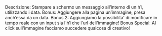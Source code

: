 Descrizione:
Stampare a schermo un messaggio all’interno di un h1, utilizzando i data.
Bonus:
Aggiungere alla pagina un’immagine, presa anch’essa da un data.
Bonus 2:
Aggiungiamo la possibilita' di modificare in tempo reale con un input sia l'h1 che l'url dell'immagine!
Bonus Special:
Al click sull'immagine facciamo succedere qualcosa di creativo!

